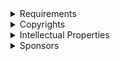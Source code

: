 ﻿  
<details>
<summary>Requirements</summary>
Respect my copyrights and intellectual properties, and be one of my sponsors, for having authorization to use privately my works.
</details>  
  
<details>
<summary>Copyrights</summary>
All rights reserved, no permissions granted, no free charges, no redistributions, no derivatives, no modifications, no reproduces, no reuses, no public uses, no business uses, no military uses, no lethal uses, no research uses, even published publicly.
</details>  
  
<details>
<summary>Intellectual Properties</summary>
Source codes, programs, dependencies, libraries, equations, methods, informations, documentations, websites, extensions, books, designs, concepts, ideas, and all my works are my properties. I retain all rights on it, and no one may infringe my copyrights.
</details>  
  
<details>
<summary>Sponsors</summary>
https://github.com/sponsors/michaelandrefraniatte
</details>  
  